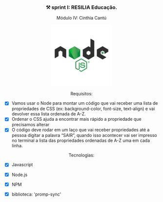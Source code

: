 <h3 align="center">⚒️ sprint I: RESILIA Educação. </h3>
<p align="center">Módulo IV: Cinthia  Cantú</p>

<div align="center">

<img src="./src/assets/image/logo-node.png" alt="" width="200px"> 

</div>

<p align="center">Requisitos:</p>

- [X] Vamos usar o Node para montar um código que vai receber uma lista de propriedades de CSS (ex: background-color, font-size,
text-align) e vai devolver essa lista ordenada de A-Z. <br>
- [X] Ordenar o CSS ajuda a encontrar mais rápido a propriedade que precisamos alterar <br>
- [X] O código deve rodar em um laço que vai receber propriedades até
a pessoa digitar a palavra “SAIR”, quando isso acontecer vai ser
impresso no terminal a lista das propriedades ordenadas de A-Z
uma em cada linha.

<p align="center">Tecnologias:</p>

- [X] Javascript <br>
- [X] Node.js <br>
- [X] NPM <br>
- [X] biblioteca: 'promp-sync' 


